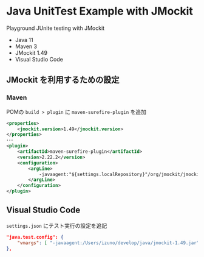 # Java UnitTest Example with JMockit

Playground JUnite testing with JMockit

- Java 11
- Maven 3
- JMockit 1.49
- Visual Studio Code

## JMockit を利用するための設定

### Maven

POMの `build > plugin` に `maven-surefire-plugin` を追加

```xml
<properties>
    <jmockit.version>1.49</jmockit.version>
</properties>
･･･
<plugin>
    <artifactId>maven-surefire-plugin</artifactId>
    <version>2.22.2</version>
    <configuration>
        <argLine>
            -javaagent:"${settings.localRepository}"/org/jmockit/jmockit/${jmockit.version}/jmockit-${jmockit.version}.jar
        </argLine>
    </configuration>
</plugin>
```

## Visual Studio Code

`settings.json` にテスト実行の設定を追記

```json
"java.test.config": {
    "vmargs": [ "-javaagent:/Users/izuno/develop/java/jmockit-1.49.jar"]
},
```
